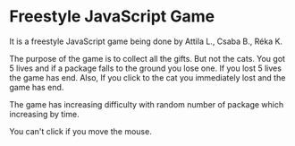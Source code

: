 # Freestyle JavaScript Game

It is a freestyle JavaScript game being done by Attila L., Csaba B., Réka K.

The purpose of the game is to collect all the gifts. But not the cats.
  You got 5 lives and if a package falls to the ground you lose one.
  If you lost 5 lives the game has end. Also, If you click to the cat you immediately lost and the game has end.

The game has increasing difficulty with random number of package which increasing by time.

You can't click if you move the mouse.
